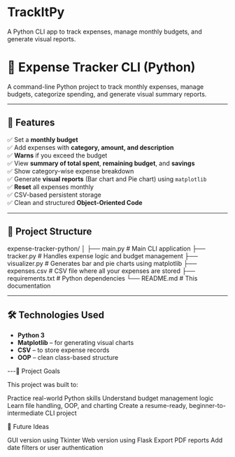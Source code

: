 # TrackItPy
A Python CLI app to track expenses, manage monthly budgets, and generate visual reports.
# 💸 Expense Tracker CLI (Python)

A command-line Python project to track monthly expenses, manage budgets, categorize spending, and generate visual summary reports.

---

## 🔧 Features

✅ Set a **monthly budget**  
✅ Add expenses with **category, amount, and description**  
✅ **Warns** if you exceed the budget  
✅ View **summary of total spent**, **remaining budget**, and **savings**  
✅ Show category-wise expense breakdown  
✅ Generate **visual reports** (Bar chart and Pie chart) using `matplotlib`  
✅ **Reset** all expenses monthly  
✅ CSV-based persistent storage  
✅ Clean and structured **Object-Oriented Code**

---

## 📁 Project Structure

expense-tracker-python/
│
├── main.py # Main CLI application
├── tracker.py # Handles expense logic and budget management
├── visualizer.py # Generates bar and pie charts using matplotlib
├── expenses.csv # CSV file where all your expenses are stored
├── requirements.txt # Python dependencies
└── README.md # This documentation


---

## 🛠 Technologies Used

- **Python 3**
- **Matplotlib** – for generating visual charts
- **CSV** – to store expense records
- **OOP** – clean class-based structure

---🧠 Project Goals

This project was built to:

Practice real-world Python skills
Understand budget management logic
Learn file handling, OOP, and charting
Create a resume-ready, beginner-to-intermediate CLI project


🔄 Future Ideas

GUI version using Tkinter
Web version using Flask
Export PDF reports
Add date filters or user authentication
